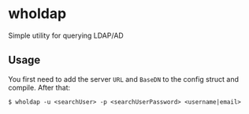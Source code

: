 # wholdap
Simple utility for querying LDAP/AD

## Usage

You first need to add the server `URL` and `BaseDN` to the config struct and compile. After that:

`$ wholdap -u <searchUser> -p <searchUserPassword> <username|email>`
